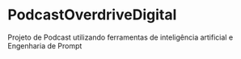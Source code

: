 # PodcastOverdriveDigital
Projeto de Podcast utilizando ferramentas de inteligência artificial e Engenharia de Prompt
